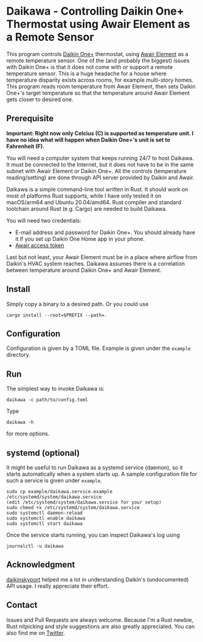 # Daikawa - Controlling Daikin One+ Thermostat using Awair Element as a Remote Sensor

This program controls [Daikin One+](https://www.daikinone.com/) thermostat, using [Awair Element](https://www.getawair.com/products/element) as a remote temperature sensor. One of the (and probably the biggest) issues with Daikin One+ is that it does not come with or support a remote temperature sensor. This is a huge headache for a house where temperature disparity exists across rooms, for example multi-story homes. This program reads room temperature from Awair Element, then sets Daikin One+'s target temperature so that the temperature around Awair Element gets closer to desired one.

## Prerequisite

**Important: Right now only Celcius (C) is supported as temperature unit. I have no idea what will happen when Daikin One+'s unit is set to Fahrenheit (F).**

You will need a computer system that keeps running 24/7 to host Daikawa. It must be connected to the Internet, but it does not have to be in the same subnet with Awair Element or Daikin One+. All the controls (temperature reading/setting) are done through API server provided by Daikin and Awair.

Daikawa is a simple command-line tool written in Rust. It should work on most of platforms Rust supports, while I have only tested it on macOS/arm64 and Ubuntu 20.04/amd64. Rust compiler and standard toolchain around Rust (e.g. Cargo) are needed to build Daikawa.

You will need two credentials:
* E-mail address and password for Daikin One+. You should already have it if you set up Daikin One Home app in your phone.
* [Awair access token](https://developer.getawair.com/console/access-token)

Last but not least, your Awair Element must be in a place where airflow from Daikin's HVAC system reaches. Daikawa assumes there is a correlation between temperature around Daikin One+ and Awair Element.

## Install

Simply copy a binary to a desired path. Or you could use
```
cargo install --root=$PREFIX --path=.
```

## Configuration

Configuration is given by a TOML file. Example is given under the `example` directory.

## Run

The simplest way to invoke Daikawa is:
```
daikawa -c path/to/config.toml
```

Type
```
daikawa -h
```
for more options.

## systemd (optional)

It might be useful to run Daikawa as a systemd service (daemon), so it starts automatically when a system starts up. A sample configuration file for such a service is given under `example`.

```
sudo cp example/daikawa.service.example /etc/systemd/system/daikawa.service
(edit /etc/systemd/system/daikawa.service for your setup)
sudo chmod +x /etc/systemd/system/daikawa.service
sudo systemctl daemon-reload
sudo systemctl enable daikawa
sudo systemctl start daikawa
```

Once the service starts running, you can inspect Daikawa's log using
```
journalctl -u daikawa
```

## Acknowledgment

[daikinskyport](https://github.com/apetrycki/daikinskyport) helped me a lot in understanding Daikin's (undocumented) API usage. I really appreciate their effort.

## Contact

Issues and Pull Requests are always welcome. Because I'm a Rust newbie, Rust nitpicking and style suggestions are also greatly appreciated. You can also find me on [Twitter](https://twitter.com/fujita_d_h).
